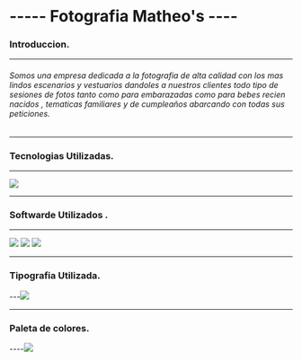 ![![](https://cdn-icons-png.flaticon.com/512/919/919831.png?w=740&t=st=1674229658~exp=1674230258~hmac=a94d6c56b3ed96b9bc7b76f12ad34169ed504eab34bc97393cb19a9f73429eab)](https://img.freepik.com/fotos-premium/imagen-compuesta-imagen-recortada-manos-sosteniendo-camara_1134-20558.jpg?w=900)

#  -----  Fotografia Matheo's ----

### Introduccion.
---
###### Somos una empresa dedicada a la fotografia de alta calidad con los mas lindos escenarios y vestuarios dandoles a nuestros clientes todo tipo de sesiones de fotos tanto como para embarazadas como para bebes recien nacidos , tematicas familiares y de cumpleaños abarcando con todas sus peticiones. 
----
###  Tecnologias Utilizadas.
-----
![](https://encrypted-tbn0.gstatic.com/images?q=tbn:ANd9GcSc5NamqYCcG57zptAtLUL8A9k5TRM8wPcwfki1gHMVLp7Qxu8xcsTNBwCK7NvbjrJpIZY&usqp=CAU)

----
###  Softwarde Utilizados .
----
![](https://cdn.dribbble.com/users/698/screenshots/3168520/vs-code-icon.png?compress=1&resize=400x300&vertical=top)
![](https://play-lh.googleusercontent.com/efwNlvQ3pch_-hZ9xeHf6YF-f_rHzQQo21IVevPLOxpzSVfxuVKom2_7C6axFbC-3rU)
![](https://www.4webs.es/blog/wp-content/uploads/2017/09/nueva-beta-de-bootstrap-4-800x420.jpg)

-----
### Tipografia Utilizada.
---![](https://encrypted-tbn0.gstatic.com/images?q=tbn:ANd9GcT-dkfq5auHw-44y-6jXcU6VEeKGQ7eyqde5g&usqp=CAU)

----
### Paleta de colores.
----![](https://encrypted-tbn0.gstatic.com/images?q=tbn:ANd9GcQierZXQcp6nbe1qgRXKZkM-O7x3Xdr2padLeAAmOa6Cz_TiIO53zm8lp8q8np_StDMx_E&usqp=CAU)